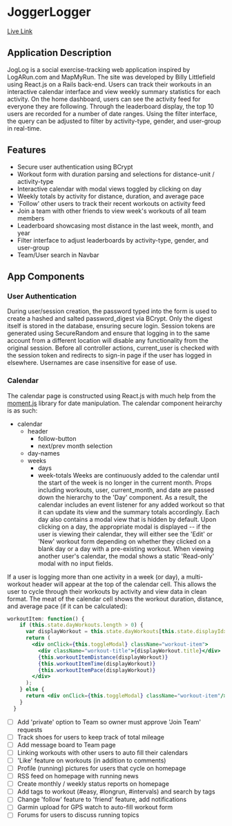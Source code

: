 # JoggerLogger

[Live Link][live]

[live]: http://www.joglog.me

## Application Description

JogLog is a social exercise-tracking web application inspired by LogARun.com and MapMyRun. The site was developed by Billy Littlefield using React.js on a Rails back-end. Users can track their workouts in an interactive calendar interface and view weekly summary statistics for each activity. On the home dashboard, users can see the activity feed for everyone they are following. Through the leaderboard display, the top 10 users are recorded for a number of date ranges. Using the filter interface, the query can be adjusted to filter by activity-type, gender, and user-group in real-time.

## Features

* Secure user authentication using BCrypt
* Workout form with duration parsing and selections for distance-unit / activity-type
* Interactive calendar with modal views toggled by clicking on day
* Weekly totals by activity for distance, duration, and average pace
* 'Follow'  other users to track their recent workouts on activity feed
* Join a team with other friends to view week's workouts of all team members
* Leaderboard showcasing most distance in the last week, month, and year
* Filter interface to adjust leaderboards by activity-type, gender, and user-group
* Team/User search in Navbar

## App Components

### User Authentication

During user/session creation, the password typed into the form is used to create a hashed and salted password_digest via BCrypt. Only the digest itself is stored in the database, ensuring secure login. Session tokens are generated using SecureRandom and ensure that logging in to the same account from a different location will disable any functionality from the original session. Before all controller actions, current_user is checked with the session token and redirects to sign-in page if the user has logged in elsewhere. Usernames are case insensitive for ease of use.


### Calendar

The calendar page is constructed using React.js with much help from the [moment.js] library for date manipulation. The calendar component heirarchy is as such:
* calendar
  * header
    * follow-button
    * next/prev month selection
  * day-names
  * weeks
    * days
    * week-totals
Weeks are continuously added to the calendar until the start of the week is no longer in the current month. Props including workouts, user, current_month, and date are passed down the hierarchy to the 'Day' component. As a result, the calendar includes an event listener for any added workout so that it can update its view and the summary totals accordingly. Each day also contains a modal view that is hidden by default. Upon clicking on a day, the appropriate modal is displayed -- if the user is viewing their calendar, they will either see the 'Edit' or 'New' workout form depending on whether they clicked on a blank day or a day with a pre-existing workout. When viewing another user's calendar, the modal shows a static 'Read-only' modal with no input fields.

If a user is logging more than one activity in a week (or day), a multi-workout header will appear at the top of the calendar cell. This allows the user to cycle through their workouts by activity and view data in clean format. The meat of the calendar cell shows the workout duration, distance, and average pace (if it can be calculated):
```jsx
workoutItem: function() {
    if (this.state.dayWorkouts.length > 0) {
      var displayWorkout = this.state.dayWorkouts[this.state.displayIdx];
      return (
        <div onClick={this.toggleModal} className="workout-item">
          <div className="workout-title">{displayWorkout.title}</div>
          {this.workoutItemDistance(displayWorkout)}
          {this.workoutItemTime(displayWorkout)}
          {this.workoutItemPace(displayWorkout)}
        </div>
      );
    } else {
      return <div onClick={this.toggleModal} className="workout-item"/>;
    }
  }
```

[moment.js]: http://momentjs.com/


- [ ] Add 'private' option to Team so owner must approve 'Join Team' requests
- [ ] Track shoes for users to keep track of total mileage
- [ ] Add message board to Team page
- [ ] Linking workouts with other users to auto fill their calendars
- [ ] 'Like' feature on workouts (in addition to comments)
- [ ] Profile (running) pictures for users that cycle on homepage
- [ ] RSS feed on homepage with running news
- [ ] Create monthly / weekly status reports on homepage
- [ ] Add tags to workout (#easy, #longrun, #intervals) and search by tags
- [ ] Change 'follow' feature to 'friend' feature, add notifications
- [ ] Garmin upload for GPS watch to auto-fill workout form
- [ ] Forums for users to discuss running topics

[phase-one]: ./docs/phases/phase1.md
[phase-two]: ./docs/phases/phase2.md
[phase-three]: ./docs/phases/phase3.md
[phase-four]: ./docs/phases/phase4.md
[phase-five]: ./docs/phases/phase5.md
[phase-six]: ./docs/phases/phase6.md
[phase-seven]: ./docs/phases/phase7.md

